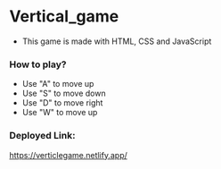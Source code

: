 # Vertical_game
- This game is made with HTML, CSS and JavaScript

### How to play?
- Use "A" to move up
- Use "S" to move down
- Use "D" to move right
- Use "W" to move up

### Deployed Link:
https://verticlegame.netlify.app/
